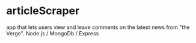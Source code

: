 # articleScraper

app that lets users view and leave comments on the latest news from "the Verge".
Node.js / MongoDb / Express 



